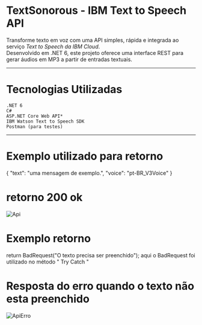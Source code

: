 
# TextSonorous - IBM Text to Speech API

Transforme texto em voz com uma API simples, rápida e integrada ao serviço *Text to Speech da IBM Cloud*.  
Desenvolvido em .NET 6, este projeto oferece uma interface REST para gerar áudios em MP3 a partir de entradas textuais.

---

# Tecnologias Utilizadas

	.NET 6
	C#
	ASP.NET Core Web API*
	IBM Watson Text to Speech SDK
	Postman (para testes)

---

# Exemplo utilizado para retorno

{
  "text": "uma mensagem de exemplo.",
  "voice": "pt-BR_V3Voice"
}


# retorno 200 ok
![Api](https://github.com/user-attachments/assets/97cabd05-bf15-4884-aaac-dfe98ffc4a20)


# Exemplo retorno 
return BadRequest("O texto precisa ser preenchido");
aqui o BadRequest foi utilizado no método " Try Catch "

# Resposta do erro quando o texto não esta preenchido 
![ApiErro](https://github.com/user-attachments/assets/e94cab72-bef5-457b-acde-ca53ec3aed1f)

